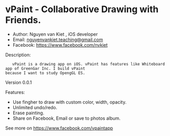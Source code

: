 vPaint - Collaborative Drawing with Friends.
======
- Author: Nguyen van Kiet , iOS developer
- Email: nguyenvankiet.teaching@gmail.com
- Facebook: https://www.facebook.com/nvkiet

Description:

       vPaint is a drawing app on iOS. vPaint has features like Whiteboard app of GreenGar Inc. I build vPaint
    because I want to study OpengGL ES. 

Version 0.0.1

Features:

- Use fingher to draw with custom color, width, opacity.
- Unlimited undo/redo. 
- Erase painting.
- Share on Facebook, Email or save to photos album.

See more on https://www.facebook.com/vpaintapp
